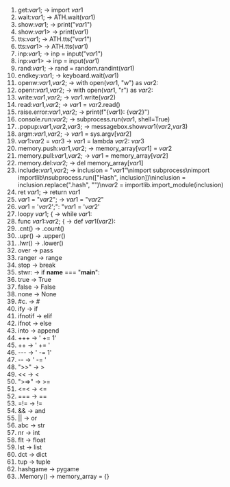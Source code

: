 1. get:$var1$; -> import $var1$
2. wait:$var1$; -> ATH.wait($var1$)
3. show:$var1$; -> print("$var1$")
4. show:$var1$> -> print($var1$)
5. tts:$var1$; -> ATH.tts("$var1$")
6. tts:$var1$> -> ATH.tts($var1$)
7. inp:$var1$; -> inp = input("$var1$")
8. inp:$var1$> -> inp = input($var1$)
9. rand:$var1$; -> rand = random.randint($var1$)
10. endkey:$var1$; -> keyboard.wait($var1$)
11. openw:$var1$,$var2$; -> with open($var1$, "w") as $var2$:
12. openr:$var1$,$var2$; -> with open($var1$, "r") as $var2$:
13. write:$var1$,$var2$; -> $var1$.write($var2$)
14. read:$var1$,$var2$; -> $var1$ = $var2$.read()
15. raise.error:$var1$,$var2$; -> print(f"{$var1$}: {$var2$}")
16. console.run:$var2$; -> subprocess.run($var1$, shell=True)
17. .popup:$var1$,$var2$,$var3$; -> messagebox.show$var1$($var2$,$var3$)
18. argm:$var1$,$var2$; -> $var1$ = sys.argv[$var2$]
19. $var1$:$var2$ = $var3$ -> $var1$ = lambda $var2$: $var3$
20. memory.push:$var1$,$var2$; -> memory_array[$var1$] = $var2$
21. memory.pull:$var1$,$var2$; -> $var1$ = memory_array[$var2$]
22. memory.del:$var2$; -> del memory_array[$var1$]
23. include:$var1$,$var2$; -> inclusion = "$var1$"\nimport subprocess\nimport importlib\nsubprocess.run(["Hash", inclusion])\ninclusion = inclusion.replace(".hash", "")\n$var2$ = importlib.import_module(inclusion)
24. ret $var1$; -> return $var1$
25. $var1$ = "$var2$"; -> $var1$ = "$var2$"
26. $var1$ = '$var2$';": "$var1$ = '$var2$'
27. loopy $var1$; { -> while $var1$:
28. func $var1$:$var2$; { -> def $var1$($var2$):
29. .cnt() -> .count()
30. .upr() -> .upper()
31. .lwr() -> .lower()
32. over -> pass
33. ranger -> range
34. stop -> break
35. stwr: -> if __name__ === "__main__":
36. true -> True
37. false -> False
38. none -> None
39. #c. -> #
40. ify -> if
41. ifnotif -> elif
42. ifnot -> else
43. into -> append
44. +++ -> ' += 1'
45. ++ -> ' += '
46. --- -> ' -= 1'
47. -- -> ' -= '
48. ">>" -> >
49. << -> <
50. ">=>" -> >=
51. <=< -> <=
52. === -> ==
53. =!= -> !=
54. && -> and
55. || -> or
56. abc -> str
57. nr -> int
58. flt -> float
59. lst -> list
60. dct -> dict
61. tup -> tuple
62. hashgame -> pygame
63. .Memory() -> memory_array = {}
